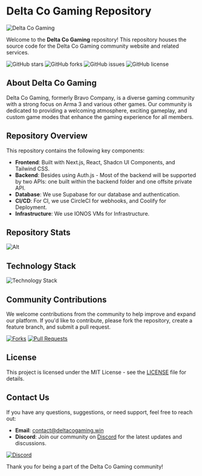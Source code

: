 # Delta Co Gaming Repository

![Delta Co Gaming](https://your-image-link.com/logo.png)

Welcome to the **Delta Co Gaming** repository! This repository houses the source code for the Delta Co Gaming community website and related services.

![GitHub stars](https://img.shields.io/github/stars/DeltaCoGaming/WEB?style=for-the-badge)
![GitHub forks](https://img.shields.io/github/forks/DeltaCoGaming/WEB?style=for-the-badge)
![GitHub issues](https://img.shields.io/github/issues/DeltaCoGaming/WEB?style=for-the-badge)
![GitHub license](https://img.shields.io/github/license/DeltaCoGaming/WEB?style=for-the-badge)

## About Delta Co Gaming

Delta Co Gaming, formerly Bravo Company, is a diverse gaming community with a strong focus on Arma 3 and various other games. Our community is dedicated to providing a welcoming atmosphere, exciting gameplay, and custom game modes that enhance the gaming experience for all members.

## Repository Overview

This repository contains the following key components:

- **Frontend**: Built with Next.js, React, Shadcn UI Components, and Tailwind CSS.
- **Backend**: Besides using Auth.js - Most of the backend will be supported by two APIs: one built within the backend folder and one offsite private API.
- **Database**: We use Supabase for our database and authentication.
- **CI/CD**: For CI, we use CircleCI for webhooks, and Coolify for Deployment.
- **Infrastructure**: We use IONOS VMs for Infrastructure.

## Repository Stats

![Alt](https://repobeats.axiom.co/api/embed/f83c2da5f9dc175c73959fd887f27122e84e5463.svg "Repobeats analytics image")

## Technology Stack

![Technology Stack](https://skillicons.dev/icons?i=nextjs,react,tailwind,supabase,vercel)

## Community Contributions

We welcome contributions from the community to help improve and expand our platform. If you'd like to contribute, please fork the repository, create a feature branch, and submit a pull request.

[![Forks](https://img.shields.io/github/forks/DeltaCoGaming/WEB?style=social)](https://github.com/DeltaCoGaming/WEB/fork)
[![Pull Requests](https://img.shields.io/github/issues-pr/DeltaCoGaming/WEB?style=social)](https://github.com/DeltaCoGaming/WEB/pulls)

## License

This project is licensed under the MIT License - see the [LICENSE](LICENSE) file for details.

## Contact Us

If you have any questions, suggestions, or need support, feel free to reach out:

- **Email**: [contact@deltacogaming.win](mailto:contact@deltacogaming.win)
- **Discord**: Join our community on [Discord](https://discord.gg/your-discord-link) for the latest updates and discussions.

[![Discord](https://img.shields.io/discord/your-discord-id?label=Join%20Our%20Discord&logo=discord&style=for-the-badge)](https://discord.gg/your-discord-link)

Thank you for being a part of the Delta Co Gaming community!
